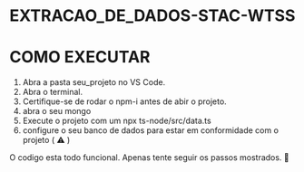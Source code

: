 # EXTRACAO_DE_DADOS-STAC-WTSS
# COMO EXECUTAR

1. Abra a pasta seu_projeto no VS Code.
2. Abra o terminal.
3. Certifique-se de rodar o npm-i antes de abir o projeto.
4. abra o seu mongo 
5. Execute o projeto com um npx ts-node/src/data.ts
6. configure o seu banco de dados para estar em conformidade com o projeto ( ⚠ )

O codigo esta todo funcional. Apenas tente seguir os passos mostrados. 🙈
